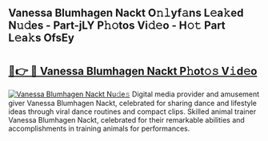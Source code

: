## Vanessa Blumhagen Nackt O𝚗𝚕yf𝚊ns L𝚎a𝚔ed N𝚞𝚍es - Part-jLY P𝚑𝚘tos Vi𝚍𝚎o - H𝚘𝚝 Part L𝚎a𝚔s OfsEy

# <h2><a href="http://kfd8fw.oniu.top/?m=Vanessa+Blumhagen+Nackt">🔗👉 🔴 Vanessa Blumhagen Nackt P𝚑ot𝚘𝚜 V𝚒d𝚎o</a></h2>

[![Vanessa Blumhagen Nackt Nu𝚍e𝚜](https://i.imgur.com/0qMVB7G.gif)](http://kfd8fw.oniu.top/?m=Vanessa+Blumhagen+Nackt)
Digital media provider and amusement giver Vanessa Blumhagen Nackt, celebrated for sharing dance and lifestyle ideas through viral dance routines and compact clips. Skilled animal trainer Vanessa Blumhagen Nackt, celebrated for their remarkable abilities and accomplishments in training animals for performances.  
